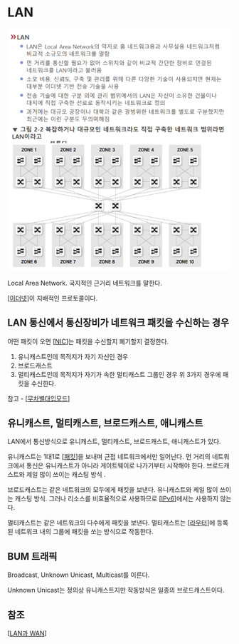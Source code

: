 # LAN

![LAN 설명](../attachments/2022-09-15-17-09-30.png)

Local Area Network.
국지적인 근거리 네트워크를 말한다. 

[[이더넷]]이 지배적인 프로토콜이다. 

## LAN 통신에서 통신장비가 네트워크 패킷을 수신하는 경우 
어떤 패킷이 오면 [[NIC]]는 패킷을 수신할지 폐기할지 결정한다.  
1. 유니캐스트인데 목적지가 자기 자신인 경우
2. 브로드캐스트
3. 멀티캐스트인데 목적지가 자기가 속한 멀티캐스트 그룹인 경우 
위 3가지 경우에 패킷을 수신한다.  

참고 - [[무차별대입모드]]

## 유니캐스트, 멀티캐스트, 브로드캐스트, 애니캐스트

LAN에서 통신방식으로 유니캐스트, 멀티캐스트, 브로드캐스트, 애니캐스트가 있다. 

유니캐스트는 1대1로 [[패킷]]을 보내며 근접 네트워크에서만 일어난다. 먼 거리의 네트워크에서 통신은 유니캐스트가 아니라 게이트웨이로 나가기부터 시작해야 한다.  브로드캐스트와 제일 많이 쓰이는 캐스팅 방식 .

브로드캐스트는 같은 네트워크의 모두에게 패킷을 보낸다. 유니캐스트와 제일 많이 쓰이는 캐스팅 방식. 그러나 리소스를 비효율적으로 사용하므로 [[IPv6]]에서는 사용하지 않는다.  

멀티캐스트는 같은 네트워크의 다수에게 패킷을 보낸다. 멀티캐스트는 [[라우터]]에 등록된 네트워크 내의 그룹에 패킷을 쏘는 방식으로 작동한다.  

## BUM 트래픽

Broadcast, Unknown Unicast, Multicast를 이른다.

Unknown Unicast는 정의상 유니캐스트지만 작동방식은 일종의 브로드캐스트이다. 



## 참조
[[LAN과 WAN]]

[//begin]: # "Autogenerated link references for markdown compatibility"
[이더넷]: 이더넷.md "이더넷"
[NIC]: NIC.md "NIC (랜카드)"
[무차별대입모드]: 무차별대입모드.md "무차별대입모드"
[패킷]: 패킷.md "패킷"
[IPv6]: IPv6.md "IPv6"
[라우터]: 라우터.md "라우터"
[LAN과 WAN]: <LAN과 WAN.md> "LAN과 WAN"
[//end]: # "Autogenerated link references"